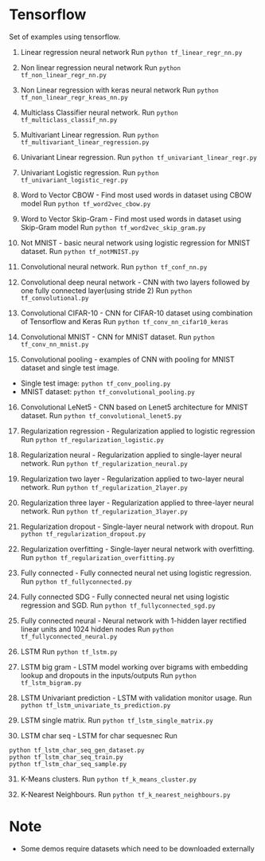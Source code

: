 # Tensorflow

Set of examples using tensorflow.

1. Linear regression neural network
Run ```python tf_linear_regr_nn.py```

2. Non linear regression neural network
Run ```python tf_non_linear_regr_nn.py```

3. Non Linear regression with keras neural network
Run ```python tf_non_linear_regr_kreas_nn.py```

4. Multiclass Classifier neural network.
Run ```python tf_multiclass_classif_nn.py```

5. Multivariant Linear regression.
Run ```python tf_multivariant_linear_regression.py```

6. Univariant Linear regression.
Run ```python tf_univariant_linear_regr.py```

7. Univariant Logistic regression.
Run ```python tf_univariant_logistic_regr.py```

8. Word to Vector CBOW - Find most used words in dataset using CBOW model
Run ```python tf_word2vec_cbow.py```

9. Word to Vector Skip-Gram - Find most used words in dataset using Skip-Gram model
Run ```python tf_word2vec_skip_gram.py```

10. Not MNIST - basic neural network using logistic regression for MNIST dataset.
Run ```python tf_notMNIST.py```

11. Convolutional neural network.
Run ```python tf_conf_nn.py```

12. Convolutional deep neural network - CNN with two layers followed by one fully connected layer(using stride 2)
Run ```python tf_convolutional.py```

13. Convolutional CIFAR-10 - CNN for CIFAR-10 dataset using combination of Tensorflow and Keras
Run ```python tf_conv_nn_cifar10_keras```

14. Convolutional MNIST - CNN for MNIST dataset.
Run ```python tf_conv_nn_mnist.py```

15. Convolutional pooling - examples of CNN with pooling for MNIST dataset and single test image.
- Single test image:  ```python tf_conv_pooling.py```
- MNIST dataset: ```python tf_convolutional_pooling.py```

16. Convolutional LeNet5 - CNN based on Lenet5 architecture for MNIST dataset.
Run ```python tf_convolutional_lenet5.py```

17. Regularization regression - Regularization applied to logistic regression
Run ```python tf_regularization_logistic.py```

18. Regularization neural - Regularization applied to single-layer neural network.
Run ```python tf_regularization_neural.py```

19. Regularization two layer - Regularization applied to two-layer neural network.
Run ```python tf_regularization_2layer.py```

20. Regularization three layer - Regularization applied to three-layer neural network.
Run ```python tf_regularization_3layer.py```

21. Regularization dropout - Single-layer neural network with dropout.
Run ```python tf_regularization_dropout.py```

22. Regularization overfitting - Single-layer neural network with overfitting.
Run ```python tf_regularization_overfitting.py```

23. Fully connected - Fully connected neural net using logistic regression.
Run ```python tf_fullyconnected.py```

24. Fully connected SDG - Fully connected neural net using logistic regression and SGD.
Run ```python tf_fullyconnected_sgd.py```

25. Fully connected neural - Neural network with 1-hidden layer rectified linear units and 1024 hidden nodes
Run ```python tf_fullyconnected_neural.py```

26. LSTM
Run ```python tf_lstm.py```

27. LSTM big gram - LSTM model working over bigrams with embedding lookup and dropouts in the inputs/outputs
Run ```python tf_lstm_bigram.py```

28. LSTM Univariant prediction - LSTM with validation monitor usage.
Run ```python tf_lstm_univariate_ts_prediction.py```

29. LSTM single matrix.
Run ```python tf_lstm_single_matrix.py```

30. LSTM char seq - LSTM for char sequesnec
Run

```
python tf_lstm_char_seq_gen_dataset.py
python tf_lstm_char_seq_train.py
python tf_lstm_char_seq_sample.py
```
31. K-Means clusters.
Run ```python tf_k_means_cluster.py```

32. K-Nearest Neighbours.
Run ```python tf_k_nearest_neighbours.py```

# Note

- Some demos require datasets which need to be downloaded externally
